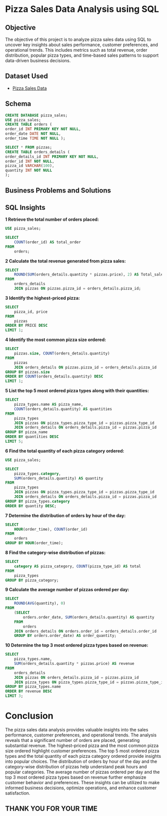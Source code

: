 # Pizza Sales Data Analysis using SQL

## Objective 

The objective of this project is to analyze pizza sales data using SQL to uncover key insights about sales performance, customer preferences, and operational trends. This includes metrics such as total revenue, order distribution, popular pizza types, and time-based sales patterns to support data-driven business decisions.

## Dataset Used
- <a href="https://github.com/Shrutikunwar9/Pizza-sales-sql-project/blob/main/pizza_sales%20(1).zip">Pizza Sales Data</a>

## Schema
```sql
CREATE DATABASE pizza_sales;
USE pizza_sales;
CREATE TABLE orders (
order_id INT PRIMARY KEY NOT NULL,
order_date DATE NOT NULL,
order_time TIME NOT NULL );

SELECT * FROM pizzas;
CREATE TABLE orders_details (
order_details_id INT PRIMARY KEY NOT NULL,	
order_id INT NOT NULL,	
pizza_id VARCHAR(100),	
quantity INT NOT NULL
);
```
## Business Problems and Solutions
## SQL Insights

**1 Retrieve the total number of orders placed:**
```sql
USE pizza_sales;

SELECT 
    COUNT(order_id) AS total_order
FROM
    orders;
```

**2 Calculate the total revenue generated from pizza sales:**
```sql
SELECT 
    ROUND(SUM(orders_details.quantity * pizzas.price), 2) AS Total_sales
FROM
    orders_details
    JOIN pizzas ON pizzas.pizza_id = orders_details.pizza_id;
```

**3 Identify the highest-priced pizza:**
```sql
SELECT 
    pizza_id, price
FROM
    pizzas
ORDER BY PRICE DESC
LIMIT 1;
```

**4 Identify the most common pizza size ordered:**
```sql
SELECT 
    pizzas.size, COUNT(orders_details.quantity)
FROM
    pizzas
    JOIN orders_details ON pizzas.pizza_id = orders_details.pizza_id
GROUP BY pizzas.size
ORDER BY COUNT(orders_details.quantity) DESC
LIMIT 1;
```

**5 List the top 5 most ordered pizza types along with their quantities:**
```sql
SELECT 
    pizza_types.name AS pizza_name,
    COUNT(orders_details.quantity) AS quantities
FROM
    pizza_types
    JOIN pizzas ON pizza_types.pizza_type_id = pizzas.pizza_type_id
    JOIN orders_details ON orders_details.pizza_id = pizzas.pizza_id
GROUP BY pizza_name
ORDER BY quantities DESC
LIMIT 5;
```

**6 Find the total quantity of each pizza category ordered:**
```sql
USE pizza_sales;

SELECT 
    pizza_types.category,
    SUM(orders_details.quantity) AS quantity
FROM
    pizza_types
    JOIN pizzas ON pizza_types.pizza_type_id = pizzas.pizza_type_id
    JOIN orders_details ON orders_details.pizza_id = pizzas.pizza_id
GROUP BY pizza_types.category
ORDER BY quantity DESC;
```

**7 Determine the distribution of orders by hour of the day:**
```sql
SELECT 
    HOUR(order_time), COUNT(order_id)
FROM
    orders
GROUP BY HOUR(order_time);
```

**8 Find the category-wise distribution of pizzas:**
```sql
SELECT 
    category AS pizza_category, COUNT(pizza_type_id) AS total
FROM
    pizza_types
GROUP BY pizza_category;
```

**9 Calculate the average number of pizzas ordered per day:**
```sql
SELECT 
    ROUND(AVG(quantity), 0)
FROM
    (SELECT 
        orders.order_date, SUM(orders_details.quantity) AS quantity
    FROM
        orders
    JOIN orders_details ON orders.order_id = orders_details.order_id
    GROUP BY orders.order_date) AS order_quantity;
```

**10 Determine the top 3 most ordered pizza types based on revenue:**
```sql
SELECT 
    pizza_types.name,
    SUM(orders_details.quantity * pizzas.price) AS revenue
FROM
    orders_details
    JOIN pizzas ON orders_details.pizza_id = pizzas.pizza_id
    JOIN pizza_types ON pizza_types.pizza_type_id = pizzas.pizza_type_id
GROUP BY pizza_types.name
ORDER BY revenue DESC
LIMIT 3;
```
# Conclusion

The pizza sales data analysis provides valuable insights into the sales performance, customer preferences, and operational trends. The analysis reveals that a significant number of orders are placed, generating substantial revenue. The highest-priced pizza and the most common pizza size ordered highlight customer preferences. The top 5 most ordered pizza types and the total quantity of each pizza category ordered provide insights into popular choices. The distribution of orders by hour of the day and the category-wise distribution of pizzas help understand peak hours and popular categories. The average number of pizzas ordered per day and the top 3 most ordered pizza types based on revenue further emphasize customer behavior and preferences. These insights can be utilized to make informed business decisions, optimize operations, and enhance customer satisfaction.

## THANK YOU FOR YOUR TIME

